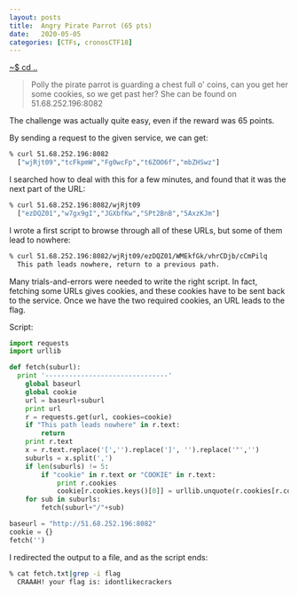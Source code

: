 ```yaml
---
layout: posts
title:  Angry Pirate Parrot (65 pts)
date:   2020-05-05
categories: [CTFs, cronosCTF18]
---
```


[~$ cd ..](/ctfs/cronosctf18/2020/05/05/index.html)

>Polly the pirate parrot is guarding a chest full o' coins,
>can you get her some cookies, so we get past her?
>She can be found on 51.68.252.196:8082

The challenge was actually quite easy, even if the reward was 65 points.

By sending a request to the given service, we can get:

```bash
% curl 51.68.252.196:8082
  ["wjRjt09","tcFkpmW","Fg0wcFp","t6ZOO6f","mbZHSwz"]
```

I searched how to deal with this for a few minutes, and found that it was the next part of the URL:

```bash
% curl 51.68.252.196:8082/wjRjt09
  ["ezDQZ01","w7gx9gI","JGXbfKw","SPt2BnB","5AxzKJm"]
```

I wrote a first script to browse through all of these URLs, but some of them lead to nowhere:

```bash
% curl 51.68.252.196:8082/wjRjt09/ezDQZ01/WMEkfGk/vhrCDjb/cCmPilq
  This path leads nowhere, return to a previous path.
```

Many trials-and-errors were needed to write the right script. In fact, fetching some URLs gives cookies, and these cookies have to be sent back to the service.
Once we have the two required cookies, an URL leads to the flag.

Script:

```python
import requests
import urllib

def fetch(suburl):
  print '-------------------------------'
	global baseurl
	global cookie
	url = baseurl+suburl
	print url
	r = requests.get(url, cookies=cookie)
	if "This path leads nowhere" in r.text:
		return
	print r.text
	x = r.text.replace('[','').replace(']', '').replace('"','')
	suburls = x.split(',')
	if len(suburls) != 5:
		if "cookie" in r.text or "COOKIE" in r.text:
			print r.cookies
			cookie[r.cookies.keys()[0]] = urllib.unquote(r.cookies[r.cookies.keys()[0]]).decode('utf8')
	for sub in suburls:
		fetch(suburl+"/"+sub)

baseurl = "http://51.68.252.196:8082"
cookie = {}
fetch('')
```

I redirected the output to a file, and as the script ends:
```bash
% cat fetch.txt|grep -i flag  
  CRAAAH! your flag is: idontlikecrackers
```
